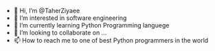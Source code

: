 - 👋 Hi, I’m @TaherZiyaee
- 👀 I’m interested in software engineering
- 🌱 I’m currently learning Python Programming languege
- 💞️ I’m looking to collaborate on ...
- 📫 How to reach me to one of best Python programmers in the world

<!---
TaherZiyaee/TaherZiyaee is a ✨ special ✨ repository because its `README.md` (this file) appears on your GitHub profile.
You can click the Preview link to take a look at your changes.
--->
